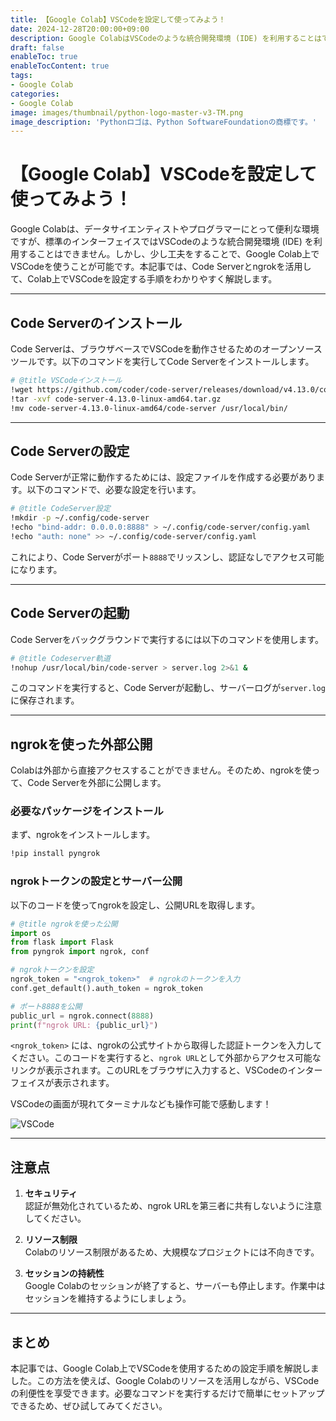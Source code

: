 ```yaml
---
title: 【Google Colab】VSCodeを設定して使ってみよう！
date: 2024-12-28T20:00:00+09:00
description: Google ColabはVSCodeのような統合開発環境 (IDE) を利用することはできません。しかし、少し工夫をすることで、Google Colab上でVSCodeを使うことが可能です。
draft: false
enableToc: true
enableTocContent: true
tags: 
- Google Colab
categories: 
- Google Colab
image: images/thumbnail/python-logo-master-v3-TM.png
image_description: 'Pythonロゴは、Python SoftwareFoundationの商標です。'
---
```


# 【Google Colab】VSCodeを設定して使ってみよう！

Google Colabは、データサイエンティストやプログラマーにとって便利な環境ですが、標準のインターフェイスではVSCodeのような統合開発環境 (IDE) を利用することはできません。しかし、少し工夫をすることで、Google Colab上でVSCodeを使うことが可能です。本記事では、Code Serverとngrokを活用して、Colab上でVSCodeを設定する手順をわかりやすく解説します。

---

## Code Serverのインストール

Code Serverは、ブラウザベースでVSCodeを動作させるためのオープンソースツールです。以下のコマンドを実行してCode Serverをインストールします。

```bash
# @title VSCodeインストール
!wget https://github.com/coder/code-server/releases/download/v4.13.0/code-server-4.13.0-linux-amd64.tar.gz
!tar -xvf code-server-4.13.0-linux-amd64.tar.gz
!mv code-server-4.13.0-linux-amd64/code-server /usr/local/bin/
```

---

## Code Serverの設定

Code Serverが正常に動作するためには、設定ファイルを作成する必要があります。以下のコマンドで、必要な設定を行います。

```bash
# @title CodeServer設定
!mkdir -p ~/.config/code-server
!echo "bind-addr: 0.0.0.0:8888" > ~/.config/code-server/config.yaml
!echo "auth: none" >> ~/.config/code-server/config.yaml
```

これにより、Code Serverがポート`8888`でリッスンし、認証なしでアクセス可能になります。

---

## Code Serverの起動

Code Serverをバックグラウンドで実行するには以下のコマンドを使用します。

```bash
# @title Codeserver軌道
!nohup /usr/local/bin/code-server > server.log 2>&1 &
```

このコマンドを実行すると、Code Serverが起動し、サーバーログが`server.log`に保存されます。

---

## ngrokを使った外部公開

Colabは外部から直接アクセスすることができません。そのため、ngrokを使って、Code Serverを外部に公開します。

### 必要なパッケージをインストール

まず、ngrokをインストールします。

```bash
!pip install pyngrok
```

### ngrokトークンの設定とサーバー公開

以下のコードを使ってngrokを設定し、公開URLを取得します。

```python
# @title ngrokを使った公開
import os
from flask import Flask
from pyngrok import ngrok, conf

# ngrokトークンを設定
ngrok_token = "<ngrok_token>"  # ngrokのトークンを入力
conf.get_default().auth_token = ngrok_token

# ポート8888を公開
public_url = ngrok.connect(8888)
print(f"ngrok URL: {public_url}")
```

`<ngrok_token>` には、ngrokの公式サイトから取得した認証トークンを入力してください。このコードを実行すると、`ngrok URL`として外部からアクセス可能なリンクが表示されます。このURLをブラウザに入力すると、VSCodeのインターフェイスが表示されます。

VSCodeの画面が現れてターミナルなども操作可能で感動します！

![VSCode](/tech/2024/12/28/google-colab-vscode-setup-guide.png "VSCode") 

---

## 注意点

1. **セキュリティ**  
   認証が無効化されているため、ngrok URLを第三者に共有しないように注意してください。

2. **リソース制限**  
   Colabのリソース制限があるため、大規模なプロジェクトには不向きです。

3. **セッションの持続性**  
   Google Colabのセッションが終了すると、サーバーも停止します。作業中はセッションを維持するようにしましょう。

---

## まとめ

本記事では、Google Colab上でVSCodeを使用するための設定手順を解説しました。この方法を使えば、Google Colabのリソースを活用しながら、VSCodeの利便性を享受できます。必要なコマンドを実行するだけで簡単にセットアップできるため、ぜひ試してみてください。
